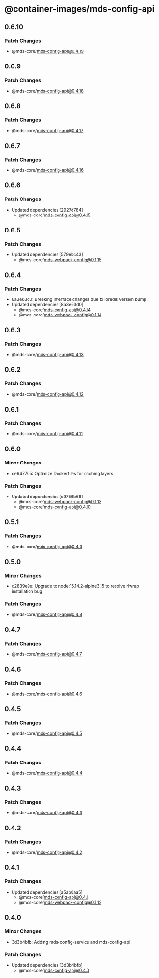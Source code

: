 # @container-images/mds-config-api

## 0.6.10

### Patch Changes

- @mds-core/mds-config-api@0.4.19

## 0.6.9

### Patch Changes

- @mds-core/mds-config-api@0.4.18

## 0.6.8

### Patch Changes

- @mds-core/mds-config-api@0.4.17

## 0.6.7

### Patch Changes

- @mds-core/mds-config-api@0.4.16

## 0.6.6

### Patch Changes

- Updated dependencies [2927d784]
  - @mds-core/mds-config-api@0.4.15

## 0.6.5

### Patch Changes

- Updated dependencies [579ebc43]
  - @mds-core/mds-webpack-config@0.1.15

## 0.6.4

### Patch Changes

- 8a3e63d0: Breaking interface changes due to ioredis version bump
- Updated dependencies [8a3e63d0]
  - @mds-core/mds-config-api@0.4.14
  - @mds-core/mds-webpack-config@0.1.14

## 0.6.3

### Patch Changes

- @mds-core/mds-config-api@0.4.13

## 0.6.2

### Patch Changes

- @mds-core/mds-config-api@0.4.12

## 0.6.1

### Patch Changes

- @mds-core/mds-config-api@0.4.11

## 0.6.0

### Minor Changes

- de647705: Optimize Dockerfiles for caching layers

### Patch Changes

- Updated dependencies [c9759b66]
  - @mds-core/mds-webpack-config@0.1.13
  - @mds-core/mds-config-api@0.4.10

## 0.5.1

### Patch Changes

- @mds-core/mds-config-api@0.4.9

## 0.5.0

### Minor Changes

- d2839e9e: Upgrade to node:16.14.2-alpine3.15 to resolve rlwrap installation bug

### Patch Changes

- @mds-core/mds-config-api@0.4.8

## 0.4.7

### Patch Changes

- @mds-core/mds-config-api@0.4.7

## 0.4.6

### Patch Changes

- @mds-core/mds-config-api@0.4.6

## 0.4.5

### Patch Changes

- @mds-core/mds-config-api@0.4.5

## 0.4.4

### Patch Changes

- @mds-core/mds-config-api@0.4.4

## 0.4.3

### Patch Changes

- @mds-core/mds-config-api@0.4.3

## 0.4.2

### Patch Changes

- @mds-core/mds-config-api@0.4.2

## 0.4.1

### Patch Changes

- Updated dependencies [a5ab0aa5]
  - @mds-core/mds-config-api@0.4.1
  - @mds-core/mds-webpack-config@0.1.12

## 0.4.0

### Minor Changes

- 3d3b4bfb: Adding mds-config-service and mds-config-api

### Patch Changes

- Updated dependencies [3d3b4bfb]
  - @mds-core/mds-config-api@0.4.0
